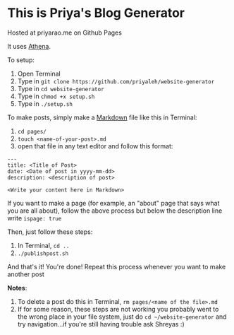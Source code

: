 This is Priya's Blog Generator
==============================

Hosted at priyarao.me on Github Pages

It uses [Athena](https://github.com/apas/athena).

To setup:
1. Open Terminal
2. Type in `git clone https://github.com/priyaleh/website-generator`
3. Type in `cd website-generator`
4. Type in `chmod +x setup.sh`
5. Type in `./setup.sh`

To make posts, simply make a [Markdown](https://github.com/adam-p/markdown-here/wiki/Markdown-Cheatsheet) file like this in Terminal:
1. `cd pages/`
2. `touch <name-of-your-post>.md`
3. open that file in any text editor and follow this format:

```
---
title: <Title of Post>
date: <Date of post in yyyy-mm-dd>
description: <description of post>

<Write your content here in Markdown>
```

If you want to make a page (for example, an "about" page that says what you are all about), follow the above process but below the description line write `ispage: true`

Then, just follow these steps:
1. In Terminal, `cd ..`
2. `./publishpost.sh`

And that's it! You're done! Repeat this process whenever you want to make another post

**Notes**:
1. To delete a post do this in Terminal, `rm pages/<name of the file>.md`
2. If for some reason, these steps are not working you probably went to the wrong place in your file system, just do `cd ~/website-generator` and try navigation...if you're still having trouble ask Shreyas :)
